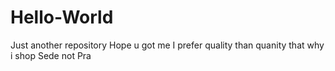 # Hello-World
Just another repository
Hope u got me
I prefer quality than quanity that why i shop Sede not Pra
